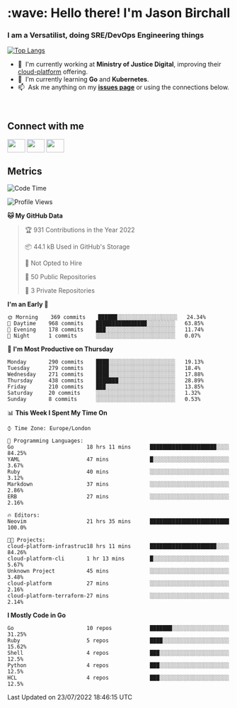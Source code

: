 <h1 align="left" id="jason-title">:wave: Hello there! I'm Jason Birchall</h1>
<h3 align="left">I am a Versatilist, doing SRE/DevOps Engineering things</h3>

[![Top Langs](https://github-readme-stats.vercel.app/api?username=jasonBirchall&show_icons=true&count_private=true&include_all_commits=true&theme=gruvbox)](https://github.com/anuraghazra/github-readme-stats)

- :office: &nbsp;I'm currently working at **Ministry of Justice Digital**, improving their [cloud-platform](https://github.com/ministryofjustice/cloud-platform) offering.
- :seedling: &nbsp;I’m currently learning **Go** and **Kubernetes**.
- :mailbox: &nbsp;Ask me anything on my **[issues page]** or using the connections below.


<br>

<h2>Connect with me</h2>
<p>
<a href="https://twitter.com/jsonBirchall" target="blank"><img align="center" src="https://cdn.jsdelivr.net/npm/simple-icons@3.0.1/icons/twitter.svg" alt="" height="30" width="40" /></a>
<a href="https://keybase.io/json0" target="blank"><img align="center" src="https://cdn.jsdelivr.net/npm/simple-icons@3.0.1/icons/keybase.svg" alt="" height="30" width="40" /></a>
<a href="https://www.reddit.com/user/kakorate" target="blank"><img align="center" src="https://cdn.jsdelivr.net/npm/simple-icons@3.0.1/icons/reddit.svg" alt="" height="30" width="40" /></a>
</p>

<h2>Metrics</h2>

<!--START_SECTION:waka-->
![Code Time](http://img.shields.io/badge/Code%20Time-0%20secs-blue)

![Profile Views](http://img.shields.io/badge/Profile%20Views-3-blue)

**🐱 My GitHub Data** 

> 🏆 931 Contributions in the Year 2022
 > 
> 📦 44.1 kB Used in GitHub's Storage 
 > 
> 🚫 Not Opted to Hire
 > 
> 📜 50 Public Repositories 
 > 
> 🔑 3 Private Repositories  
 > 
**I'm an Early 🐤** 

```text
🌞 Morning    369 commits    ██████░░░░░░░░░░░░░░░░░░░   24.34% 
🌆 Daytime    968 commits    ████████████████░░░░░░░░░   63.85% 
🌃 Evening    178 commits    ███░░░░░░░░░░░░░░░░░░░░░░   11.74% 
🌙 Night      1 commits      ░░░░░░░░░░░░░░░░░░░░░░░░░   0.07%

```
📅 **I'm Most Productive on Thursday** 

```text
Monday       290 commits    ████░░░░░░░░░░░░░░░░░░░░░   19.13% 
Tuesday      279 commits    ████░░░░░░░░░░░░░░░░░░░░░   18.4% 
Wednesday    271 commits    ████░░░░░░░░░░░░░░░░░░░░░   17.88% 
Thursday     438 commits    ███████░░░░░░░░░░░░░░░░░░   28.89% 
Friday       210 commits    ███░░░░░░░░░░░░░░░░░░░░░░   13.85% 
Saturday     20 commits     ░░░░░░░░░░░░░░░░░░░░░░░░░   1.32% 
Sunday       8 commits      ░░░░░░░░░░░░░░░░░░░░░░░░░   0.53%

```


📊 **This Week I Spent My Time On** 

```text
⌚︎ Time Zone: Europe/London

💬 Programming Languages: 
Go                       18 hrs 11 mins      █████████████████████░░░░   84.25% 
YAML                     47 mins             █░░░░░░░░░░░░░░░░░░░░░░░░   3.67% 
Ruby                     40 mins             ░░░░░░░░░░░░░░░░░░░░░░░░░   3.12% 
Markdown                 37 mins             ░░░░░░░░░░░░░░░░░░░░░░░░░   2.86% 
ERB                      27 mins             ░░░░░░░░░░░░░░░░░░░░░░░░░   2.16%

🔥 Editors: 
Neovim                   21 hrs 35 mins      █████████████████████████   100.0%

🐱‍💻 Projects: 
cloud-platform-infrastruc18 hrs 11 mins      █████████████████████░░░░   84.26% 
cloud-platform-cli       1 hr 13 mins        █░░░░░░░░░░░░░░░░░░░░░░░░   5.67% 
Unknown Project          45 mins             ░░░░░░░░░░░░░░░░░░░░░░░░░   3.48% 
cloud-platform           27 mins             ░░░░░░░░░░░░░░░░░░░░░░░░░   2.16% 
cloud-platform-terraform-27 mins             ░░░░░░░░░░░░░░░░░░░░░░░░░   2.14%

```

**I Mostly Code in Go** 

```text
Go                       10 repos            ███████░░░░░░░░░░░░░░░░░░   31.25% 
Ruby                     5 repos             ████░░░░░░░░░░░░░░░░░░░░░   15.62% 
Shell                    4 repos             ███░░░░░░░░░░░░░░░░░░░░░░   12.5% 
Python                   4 repos             ███░░░░░░░░░░░░░░░░░░░░░░   12.5% 
HCL                      4 repos             ███░░░░░░░░░░░░░░░░░░░░░░   12.5%

```



 Last Updated on 23/07/2022 18:46:15 UTC
<!--END_SECTION:waka-->

<!-- links -->

[issues page]: https://github.com/jasonBirchall/jasonBirchall/issues "jasonBirchall/issues"

